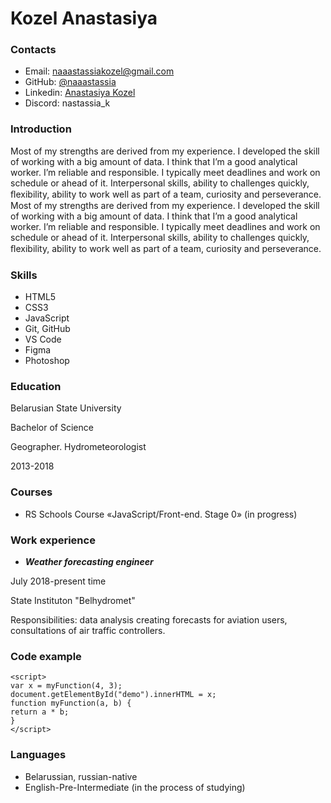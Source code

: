 # Kozel Anastasiya
### Contacts
* Email: naaastassiakozel@gmail.com
* GitHub: [@naaastassia](https://github.com/naaastassia)
* Linkedin: [Anastasiya Kozel](https://www.linkedin.com/in/nastyakozelwebdesigner/)
* Discord: nastassia_k
### Introduction
Most of my strengths are derived from my experience. I developed the skill of working with a big amount of data. I think that I’m a good analytical worker. I’m reliable and responsible. I typically meet deadlines and work on schedule or ahead of it. Interpersonal skills, ability to challenges quickly, ﬂexibility, ability to work well as part of a team, curiosity and perseverance. Most of my strengths are derived from my experience. I developed the skill of working with a big amount of data. I think that I’m a good analytical worker. I’m reliable and responsible. I typically meet deadlines and work on schedule or ahead of it. Interpersonal skills, ability to challenges quickly, ﬂexibility, ability to work well as part of a team, curiosity and perseverance. 
### Skills
* HTML5 
* CSS3 
* JavaScript
* Git, GitHub
* VS Code
* Figma
* Photoshop
### Education
<p>Belarusian State University</p>
<p>Bachelor of Science</p>
<p>Geographer. Hydrometeorologist</p>
<p>2013-2018</p>

### Courses
* RS Schools Course «JavaScript/Front-end. Stage 0» (in progress)
### Work experience
* ***Weather forecasting engineer***
<p>July 2018-present time</p>
<p>State Instituton "Belhydromet"</p>
<p>Responsibilities: data analysis creating forecasts for aviation users, consultations of air traffic controllers.</p>

### Code example
```
<script>
var x = myFunction(4, 3);
document.getElementById("demo").innerHTML = x;
function myFunction(a, b) {
return a * b;
}
</script>
```
### Languages
* Belarussian, russian-native
* English-Pre-Intermediate (in the process of studying)
